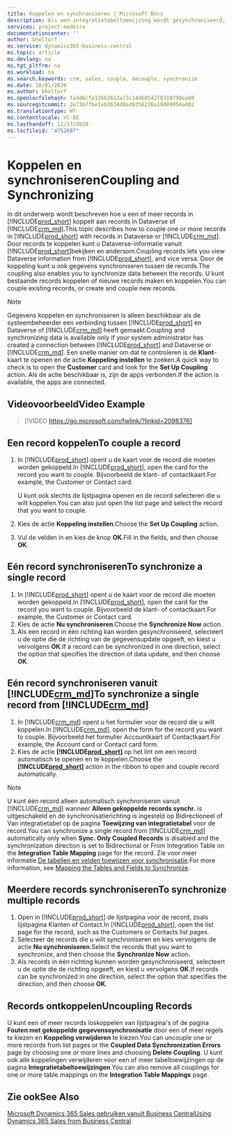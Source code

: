 ```yaml
---
title: Koppelen en synchroniseren | Microsoft Docs
description: Als een integratietabeltoewijzing wordt gesynchroniseerd, kunnen gegevens in alle records in een tabel in Business Central en Dynamics 365 Sales worden gesynchroniseerd die zijn gekoppeld.
services: project-madeira
documentationcenter: ''
author: bholtorf
ms.service: dynamics365-business-central
ms.topic: article
ms.devlang: na
ms.tgt_pltfrm: na
ms.workload: na
ms.search.keywords: crm, sales, couple, decouple, synchronize
ms.date: 10/01/2020
ms.author: bholtorf
ms.openlocfilehash: fa4d6cfe13662613a73c14d68542f8319798ea80
ms.sourcegitcommit: 2e7307fbe1eb3b34d0ad9356226a19409054a402
ms.translationtype: HT
ms.contentlocale: nl-BE
ms.lasthandoff: 12/17/2020
ms.locfileid: "4752687"
---
```

# <a name="coupling-and-synchronizing"></a><span data-ttu-id="de23d-103">Koppelen en synchroniseren</span><span class="sxs-lookup"><span data-stu-id="de23d-103">Coupling and Synchronizing</span></span>
<span data-ttu-id="de23d-104">In dit onderwerp wordt beschreven hoe u een of meer records in [!INCLUDE[prod_short](includes/prod_short.md)] koppelt aan records in Dataverse of [!INCLUDE[crm_md](includes/crm_md.md)].</span><span class="sxs-lookup"><span data-stu-id="de23d-104">This topic describes how to couple one or more records in [!INCLUDE[prod_short](includes/prod_short.md)] with records in Dataverse or [!INCLUDE[crm_md](includes/crm_md.md)].</span></span> <span data-ttu-id="de23d-105">Door records te koppelen kunt u Dataverse-informatie vanuit [!INCLUDE[prod_short](includes/prod_short.md)]bekijken en andersom.</span><span class="sxs-lookup"><span data-stu-id="de23d-105">Coupling records lets you view Dataverse information from [!INCLUDE[prod_short](includes/prod_short.md)], and vice versa.</span></span> <span data-ttu-id="de23d-106">Door de koppeling kunt u ook gegevens synchroniseren tussen de records.</span><span class="sxs-lookup"><span data-stu-id="de23d-106">The coupling also enables you to synchronize data between the records.</span></span> <span data-ttu-id="de23d-107">U kunt bestaande records koppelen of nieuwe records maken en koppelen.</span><span class="sxs-lookup"><span data-stu-id="de23d-107">You can couple existing records, or create and couple new records.</span></span>

> [!Note]
> <span data-ttu-id="de23d-108">Gegevens koppelen en synchroniseren is alleen beschikbaar als de systeembeheerder een verbinding tussen [!INCLUDE[prod_short](includes/prod_short.md)] en Dataverse of [!INCLUDE[crm_md](includes/crm_md.md)] heeft gemaakt.</span><span class="sxs-lookup"><span data-stu-id="de23d-108">Coupling and synchronizing data is available only if your system administrator has created a connection between [!INCLUDE[prod_short](includes/prod_short.md)] and Dataverse or [!INCLUDE[crm_md](includes/crm_md.md)].</span></span> <span data-ttu-id="de23d-109">Een snelle manier om dat te controleren is de **Klant**-kaart te openen en de actie **Koppeling instellen** te zoeken.</span><span class="sxs-lookup"><span data-stu-id="de23d-109">A quick way to check is to open the **Customer** card and look for the **Set Up Coupling** action.</span></span> <span data-ttu-id="de23d-110">Als de actie beschikbaar is, zijn de apps verbonden.</span><span class="sxs-lookup"><span data-stu-id="de23d-110">If the action is available, the apps are connected.</span></span>   

## <a name="video-example"></a><span data-ttu-id="de23d-111">Videovoorbeeld</span><span class="sxs-lookup"><span data-stu-id="de23d-111">Video Example</span></span>

> [!VIDEO https://go.microsoft.com/fwlink/?linkid=2098376]

## <a name="to-couple-a-record"></a><span data-ttu-id="de23d-112">Een record koppelen</span><span class="sxs-lookup"><span data-stu-id="de23d-112">To couple a record</span></span>  
1.  <span data-ttu-id="de23d-113">In [!INCLUDE[prod_short](includes/prod_short.md)] opent u de kaart voor de record die moeten worden gekoppeld.</span><span class="sxs-lookup"><span data-stu-id="de23d-113">In [!INCLUDE[prod_short](includes/prod_short.md)], open the card for the record you want to couple.</span></span> <span data-ttu-id="de23d-114">Bijvoorbeeld de klant- of contactkaart.</span><span class="sxs-lookup"><span data-stu-id="de23d-114">For example, the Customer or Contact card.</span></span>  

    <span data-ttu-id="de23d-115">U kunt ook slechts de lijstpagina openen en de record selecteren die u wilt koppelen.</span><span class="sxs-lookup"><span data-stu-id="de23d-115">You can also just open the list page and select the record that you want to couple.</span></span>  

2.  <span data-ttu-id="de23d-116">Kies de actie **Koppeling instellen**.</span><span class="sxs-lookup"><span data-stu-id="de23d-116">Choose the **Set Up Coupling** action.</span></span>  
3.  <span data-ttu-id="de23d-117">Vul de velden in en kies de knop **OK**.</span><span class="sxs-lookup"><span data-stu-id="de23d-117">Fill in the fields, and then choose **OK**.</span></span>  

## <a name="to-synchronize-a-single-record"></a><span data-ttu-id="de23d-118">Eén record synchroniseren</span><span class="sxs-lookup"><span data-stu-id="de23d-118">To synchronize a single record</span></span>  
1.  <span data-ttu-id="de23d-119">In [!INCLUDE[prod_short](includes/prod_short.md)] opent u de kaart voor de record die moeten worden gekoppeld.</span><span class="sxs-lookup"><span data-stu-id="de23d-119">In [!INCLUDE[prod_short](includes/prod_short.md)], open the card for the record you want to couple.</span></span> <span data-ttu-id="de23d-120">Bijvoorbeeld de klant- of contactkaart.</span><span class="sxs-lookup"><span data-stu-id="de23d-120">For example, the Customer or Contact card.</span></span>  
2.  <span data-ttu-id="de23d-121">Kies de actie **Nu synchroniseren**.</span><span class="sxs-lookup"><span data-stu-id="de23d-121">Choose the **Synchronize Now** action.</span></span>  
3.  <span data-ttu-id="de23d-122">Als een record in één richting kan worden gesynchroniseerd, selecteert u de optie die de richting van de gegevensupdate opgeeft, en kiest u vervolgens **OK**.</span><span class="sxs-lookup"><span data-stu-id="de23d-122">If a record can be synchronized in one direction, select the option that specifies the direction of data update, and then choose **OK**.</span></span>  

## <a name="to-synchronize-a-single-record-from-crm_md"></a><span data-ttu-id="de23d-123">Eén record synchroniseren vanuit [!INCLUDE[crm_md](includes/crm_md.md)]</span><span class="sxs-lookup"><span data-stu-id="de23d-123">To synchronize a single record from [!INCLUDE[crm_md](includes/crm_md.md)]</span></span>  
1.  <span data-ttu-id="de23d-124">In [!INCLUDE[crm_md](includes/crm_md.md)] opent u het formulier voor de record die u wilt koppelen.</span><span class="sxs-lookup"><span data-stu-id="de23d-124">In [!INCLUDE[crm_md](includes/crm_md.md)], open the form for the record you want to couple.</span></span> <span data-ttu-id="de23d-125">Bijvoorbeeld het formulier Accountkaart of Contactkaart.</span><span class="sxs-lookup"><span data-stu-id="de23d-125">For example, the Account card or Contact card form.</span></span>  
2.  <span data-ttu-id="de23d-126">Kies de actie **[!INCLUDE[prod_short](includes/prod_short.md)]** op het lint om een record automatisch te openen en te koppelen.</span><span class="sxs-lookup"><span data-stu-id="de23d-126">Choose the **[!INCLUDE[prod_short](includes/prod_short.md)]** action in the ribbon to open and couple record automatically.</span></span>

> [!Note]
> <span data-ttu-id="de23d-127">U kunt één record alleen automatisch synchroniseren vanuit [!INCLUDE[crm_md](includes/crm_md.md)] wanneer **Alleen gekoppelde records synchr.** is uitgeschakeld en de synchronisatierichting is ingesteld op Bidirectioneel of Van integratietabel op de pagina **Toewijzing van integratietabel** voor de record.</span><span class="sxs-lookup"><span data-stu-id="de23d-127">You can synchronize a single record from [!INCLUDE[crm_md](includes/crm_md.md)] automatically only when **Sync. Only Coupled Records** is disabled and the synchronization direction is set to Bidirectional or From Integration Table on the **Integration Table Mapping** page for the record.</span></span> <span data-ttu-id="de23d-128">Zie voor meer informatie [De tabellen en velden toewijzen voor synchronisatie](admin-how-to-modify-table-mappings-for-synchronization.md#creating-new-records).</span><span class="sxs-lookup"><span data-stu-id="de23d-128">For more information, see [Mapping the Tables and Fields to Synchronize](admin-how-to-modify-table-mappings-for-synchronization.md#creating-new-records).</span></span>     

## <a name="to-synchronize-multiple-records"></a><span data-ttu-id="de23d-129">Meerdere records synchroniseren</span><span class="sxs-lookup"><span data-stu-id="de23d-129">To synchronize multiple records</span></span>  
1.  <span data-ttu-id="de23d-130">Open in [!INCLUDE[prod_short](includes/prod_short.md)] de lijstpagina voor de record, zoals lijstpagina Klanten of Contact.</span><span class="sxs-lookup"><span data-stu-id="de23d-130">In [!INCLUDE[prod_short](includes/prod_short.md)], open the list page for the record, such as the Customers or Contacts list pages.</span></span>  
2.  <span data-ttu-id="de23d-131">Selecteer de records die u wilt synchroniseren en kies vervolgens de actie **Nu synchroniseren**.</span><span class="sxs-lookup"><span data-stu-id="de23d-131">Select the records that you want to synchronize, and then choose the **Synchronize Now** action.</span></span>  
3.  <span data-ttu-id="de23d-132">Als records in één richting kunnen worden gesynchroniseerd, selecteert u de optie die de richting opgeeft, en kiest u vervolgens **OK**.</span><span class="sxs-lookup"><span data-stu-id="de23d-132">If records can be synchronized in one direction, select the option that specifies the direction, and then choose **OK**.</span></span>  

## <a name="uncoupling-records"></a><span data-ttu-id="de23d-133">Records ontkoppelen</span><span class="sxs-lookup"><span data-stu-id="de23d-133">Uncoupling Records</span></span>
<span data-ttu-id="de23d-134">U kunt een of meer records loskoppelen van lijstpagina's of de pagina **Fouten met gekoppelde gegevenssynchronisatie** door een of meer regels te kiezen en **Koppeling verwijderen** te kiezen.</span><span class="sxs-lookup"><span data-stu-id="de23d-134">You can uncouple one or more records from list pages or the **Coupled Data Synchronization Errors** page by choosing one or more lines and choosing **Delete Coupling**.</span></span> <span data-ttu-id="de23d-135">U kunt ook alle koppelingen verwijderen voor een of meer tabeltoewijzingen op de pagina **Integratietabeltoewijzingen**.</span><span class="sxs-lookup"><span data-stu-id="de23d-135">You can also remove all couplings for one or more table mappings on the **Integration Table Mappings** page.</span></span>

## <a name="see-also"></a><span data-ttu-id="de23d-136">Zie ook</span><span class="sxs-lookup"><span data-stu-id="de23d-136">See Also</span></span>  
[<span data-ttu-id="de23d-137">Microsoft Dynamics 365 Sales gebruiken vanuit Business Central</span><span class="sxs-lookup"><span data-stu-id="de23d-137">Using Dynamics 365 Sales from Business Central</span></span>](marketing-integrate-dynamicscrm.md)

